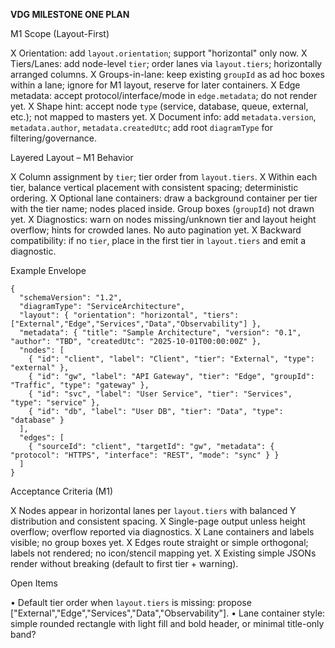**VDG MILESTONE ONE PLAN**

M1 Scope (Layout-First)

X Orientation: add `layout.orientation`; support "horizontal" only now.
X Tiers/Lanes: add node-level `tier`; order lanes via `layout.tiers`; horizontally arranged columns.
X Groups-in-lane: keep existing `groupId` as ad hoc boxes within a lane; ignore for M1 layout, reserve for later containers.
X Edge metadata: accept protocol/interface/mode in `edge.metadata`; do not render yet.
X Shape hint: accept node `type` (service, database, queue, external, etc.); not mapped to masters yet.
X Document info: add `metadata.version`, `metadata.author`, `metadata.createdUtc`; add root `diagramType` for filtering/governance.

Layered Layout – M1 Behavior

X Column assignment by `tier`; tier order from `layout.tiers`.
X Within each tier, balance vertical placement with consistent spacing; deterministic ordering.
X Optional lane containers: draw a background container per tier with the tier name; nodes placed inside. Group boxes (`groupId`) not drawn yet.
X Diagnostics: warn on nodes missing/unknown tier and layout height overflow; hints for crowded lanes. No auto pagination yet.
X Backward compatibility: if no `tier`, place in the first tier in `layout.tiers` and emit a diagnostic.

Example Envelope

```
{
  "schemaVersion": "1.2",
  "diagramType": "ServiceArchitecture",
  "layout": { "orientation": "horizontal", "tiers": ["External","Edge","Services","Data","Observability"] },
  "metadata": { "title": "Sample Architecture", "version": "0.1", "author": "TBD", "createdUtc": "2025-10-01T00:00:00Z" },
  "nodes": [
    { "id": "client", "label": "Client", "tier": "External", "type": "external" },
    { "id": "gw", "label": "API Gateway", "tier": "Edge", "groupId": "Traffic", "type": "gateway" },
    { "id": "svc", "label": "User Service", "tier": "Services", "type": "service" },
    { "id": "db", "label": "User DB", "tier": "Data", "type": "database" }
  ],
  "edges": [
    { "sourceId": "client", "targetId": "gw", "metadata": { "protocol": "HTTPS", "interface": "REST", "mode": "sync" } }
  ]
}
```

Acceptance Criteria (M1)

X Nodes appear in horizontal lanes per `layout.tiers` with balanced Y distribution and consistent spacing.
X Single-page output unless height overflow; overflow reported via diagnostics.
X Lane containers and labels visible; no group boxes yet.
X Edges route straight or simple orthogonal; labels not rendered; no icon/stencil mapping yet.
X Existing simple JSONs render without breaking (default to first tier + warning).

Open Items

• Default tier order when `layout.tiers` is missing: propose ["External","Edge","Services","Data","Observability"].
• Lane container style: simple rounded rectangle with light fill and bold header, or minimal title-only band?

